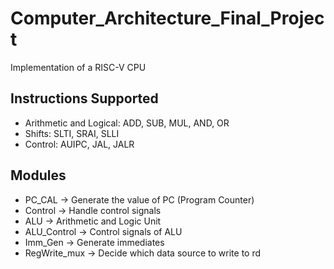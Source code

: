 # Computer_Architecture_Final_Project
Implementation of a RISC-V CPU

## Instructions Supported
- Arithmetic and Logical: ADD, SUB, MUL, AND, OR
- Shifts: SLTI, SRAI, SLLI
- Control: AUIPC, JAL, JALR

## Modules
- PC_CAL -> Generate the value of PC (Program Counter)
- Control -> Handle control signals
- ALU -> Arithmetic and Logic Unit
- ALU_Control -> Control signals of ALU
- Imm_Gen -> Generate immediates
- RegWrite_mux -> Decide which data source to write to rd
